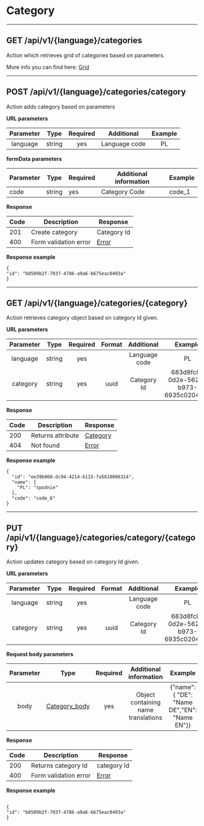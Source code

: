 # Category

----
   
## GET /api/v1/{language}/categories

Action which retrieves grid of categories based on parameters.


More info you can find here: [Grid](backend/api/objects/grid.md)

_______________________________________________________________________________________


## POST  /api/v1/{language}/categories/category
        
Action adds category based on parameters

**URL parameters**

| Parameter |  Type  | Required |   Additional  | Example |
|:---------:|:------:|:--------:|:-------------:|:-------:|
|  language | string |    yes   | Language code |    PL   |   


**formData parameters**

| Parameter | Type   | Required | Additional information | Example |
|-----------|--------|----------|------------------------|---------|
| code      | string | yes      | Category Code          | code_1  |


**Response**

| Code | Description       | Response                                    |
|------|-------------------|---------------------------------------------|
| 201  | Create category   | Category Id                                 |
| 400  | Form validation error| [Error](backend/api/objects/error.md)   |


**Response example**

```
{
"id": "b0509b2f-7037-4786-a9a6-b675eac0493a"
}
```
_______________________________________________________________________________________

## GET  /api/v1/{language}/categories/{category}


Action retrieves category object based on category Id given.

**URL parameters**

| Parameter |  Type  | Required | Format |   Additional  | Example |
|:---------:|:------:|:--------:|:------:|:-------------:|:-------:|
|  language | string |    yes   |        |Language code  |    PL   |
|  category | string |    yes   | uuid   | Category Id  |    683d8fc8-0d2e-5626-b973-6935c02044eb   |


**Response**

| Code | Description       | Response                                    |
|------|-------------------|---------------------------------------------|
| 200  | Returns attribute | [Category](backend/api/objects/category.md)  |
| 404  | Not found         | [Error](backend/api/objects/error.md)      |

**Response example**

```
{
  "id": "ee39b060-dc94-4214-b115-7a5810096314",
  "name": {
    "PL": "spodnie"
  },
  "code": "code_6"
}
```
_______________________________________________________________________________________

## PUT  /api/v1/{language}/categories/category/{category}

Action updates category based on category Id given.

**URL parameters**

| Parameter |  Type  | Required | Format |   Additional  | Example |
|:---------:|:------:|:--------:|:------:|:-------------:|:-------:|
|  language | string |    yes   |        |Language code  |    PL   |
|  category | string |    yes   | uuid   | Category Id  |    683d8fc8-0d2e-5626-b973-6935c02044eb   |

**Request body parameters**

|   Parameter  |                         Type                         | Required |    Additional information   |                          Example                         |
|:------------:|:----------------------------------------------------:|:--------:|:---------------------------:|:--------------------------------------------------------:|
|     body     |[Category_body](backend/api/objects/category_body.md)|    yes   | Object containing name translations|{"name": { "DE": "Name DE","EN": "Name EN"}} |


**Response**

| Code | Description       | Response                                    |
|------|-------------------|---------------------------------------------|
| 200  |Returns category Id| category Id  |
| 400  | Form validation error| [Error](/api/objects/error.md)      |

**Response example**

```

{
"id": "b0509b2f-7037-4786-a9a6-b675eac0493a"
}

```                                                                                                                                                                                             
